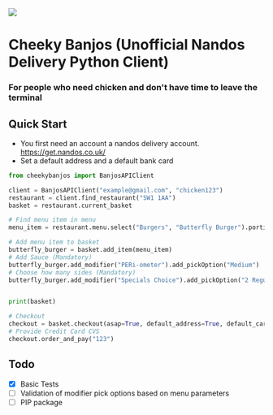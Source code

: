 ![](https://travis-ci.org/JHFarrant/cheekybanjos.svg?branch=master)

# Cheeky Banjos (Unofficial Nandos Delivery Python Client)

### For people who need chicken and don't have time to leave the terminal

## Quick Start

* You first need an account a nandos delivery account. https://get.nandos.co.uk/
* Set a default address and a default bank card

```python
from cheekybanjos import BanjosAPIClient

client = BanjosAPIClient("example@gmail.com", "chicken123")
restaurant = client.find_restaurant("SW1 1AA")
basket = restaurant.current_basket

# Find menu item in menu
menu_item = restaurant.menu.select("Burgers", "Butterfly Burger").portions[0]

# Add menu item to basket
butterfly_burger = basket.add_item(menu_item)
# Add Sauce (Mandatory)
butterfly_burger.add_modifier("PERi-ometer").add_pickOption("Medium")
# Choose how many sides (Mandatory)
butterfly_burger.add_modifier("Specials Choice").add_pickOption("2 Regular Sides").add_modifier("2 Regular Sides").add_pickOptions("PERi-Salted Chips", "Garlic Bread")


print(basket)

# Checkout
checkout = basket.checkout(asap=True, default_address=True, default_card=True)
# Provide Credit Card CVS
checkout.order_and_pay("123")
```


## Todo

- [x] Basic Tests
- [ ] Validation of modifier pick options based on menu parameters
- [ ] PIP package
